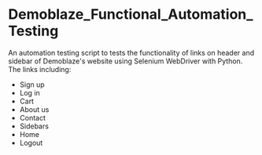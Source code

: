 # Demoblaze_Functional_Automation_Testing
An automation testing script to tests the functionality of links on header and sidebar of Demoblaze's website using Selenium WebDriver with Python.
The links including:
- Sign up
- Log in
- Cart
- About us
- Contact
- Sidebars
- Home
- Logout
